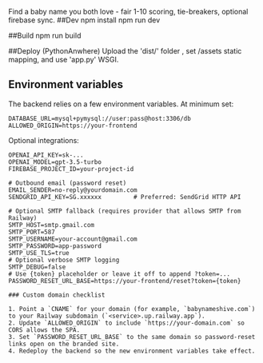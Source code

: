Find a baby name you both love - fair 1-10 scoring, tie-breakers, optional firebase sync.
##Dev
npm install
npm run dev

##Build 
npm run build

##Deploy (PythonAnwhere)
Upload the 'dist/' folder , set /assets static mapping, and use 'app.py' WSGI.

## Environment variables

The backend relies on a few environment variables. At minimum set:

```
DATABASE_URL=mysql+pymysql://user:pass@host:3306/db
ALLOWED_ORIGIN=https://your-frontend
```

Optional integrations:

```
OPENAI_API_KEY=sk-...
OPENAI_MODEL=gpt-3.5-turbo
FIREBASE_PROJECT_ID=your-project-id

# Outbound email (password reset)
EMAIL_SENDER=no-reply@yourdomain.com
SENDGRID_API_KEY=SG.xxxxxx         # Preferred: SendGrid HTTP API

# Optional SMTP fallback (requires provider that allows SMTP from Railway)
SMTP_HOST=smtp.gmail.com
SMTP_PORT=587
SMTP_USERNAME=your-account@gmail.com
SMTP_PASSWORD=app-password
SMTP_USE_TLS=true
# Optional verbose SMTP logging
SMTP_DEBUG=false
# Use {token} placeholder or leave it off to append ?token=...
PASSWORD_RESET_URL_BASE=https://your-frontend/reset?token={token}

### Custom domain checklist

1. Point a `CNAME` for your domain (for example, `babynameshive.com`) to your Railway subdomain (`<service>.up.railway.app`).
2. Update `ALLOWED_ORIGIN` to include `https://your-domain.com` so CORS allows the SPA.
3. Set `PASSWORD_RESET_URL_BASE` to the same domain so password-reset links open on the branded site.
4. Redeploy the backend so the new environment variables take effect.
```
